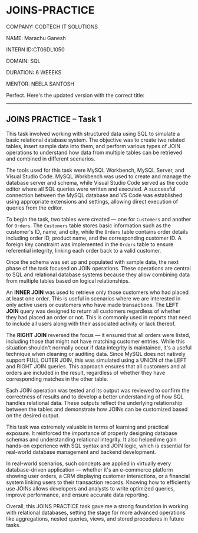 # JOINS-PRACTICE

COMPANY: CODTECH IT SOLUTIONS

NAME: Marachu Ganesh

INTERN ID:CT06DL1050

DOMAIN: SQL

DURATION: 6 WEEEKS

MENTOR: NEELA SANTOSH

Perfect. Here's the updated version with the correct title:

---

## JOINS PRACTICE – Task 1

This task involved working with structured data using SQL to simulate a basic relational database system. The objective was to create two related tables, insert sample data into them, and perform various types of JOIN operations to understand how data from multiple tables can be retrieved and combined in different scenarios.

The tools used for this task were MySQL Workbench, MySQL Server, and Visual Studio Code. MySQL Workbench was used to create and manage the database server and schema, while Visual Studio Code served as the code editor where all SQL queries were written and executed. A successful connection between the MySQL database and VS Code was established using appropriate extensions and settings, allowing direct execution of queries from the editor.

To begin the task, two tables were created — one for `Customers` and another for `Orders`. The `Customers` table stores basic information such as the customer's ID, name, and city, while the `Orders` table contains order details including order ID, product name, and the corresponding customer ID. A foreign key constraint was implemented in the `Orders` table to ensure referential integrity, linking each order back to a valid customer.

Once the schema was set up and populated with sample data, the next phase of the task focused on JOIN operations. These operations are central to SQL and relational database systems because they allow combining data from multiple tables based on logical relationships.

An **INNER JOIN** was used to retrieve only those customers who had placed at least one order. This is useful in scenarios where we are interested in only active users or customers who have made transactions. The **LEFT JOIN** query was designed to return all customers regardless of whether they had placed an order or not. This is commonly used in reports that need to include all users along with their associated activity or lack thereof.

The **RIGHT JOIN** reversed the focus — it ensured that all orders were listed, including those that might not have matching customer entries. While this situation shouldn't normally occur if data integrity is maintained, it's a useful technique when cleaning or auditing data. Since MySQL does not natively support FULL OUTER JOIN, this was simulated using a UNION of the LEFT and RIGHT JOIN queries. This approach ensures that all customers and all orders are included in the result, regardless of whether they have corresponding matches in the other table.

Each JOIN operation was tested and its output was reviewed to confirm the correctness of results and to develop a better understanding of how SQL handles relational data. These outputs reflect the underlying relationship between the tables and demonstrate how JOINs can be customized based on the desired output.

This task was extremely valuable in terms of learning and practical exposure. It reinforced the importance of properly designing database schemas and understanding relational integrity. It also helped me gain hands-on experience with SQL syntax and JOIN logic, which is essential for real-world database management and backend development.

In real-world scenarios, such concepts are applied in virtually every database-driven application — whether it's an e-commerce platform showing user orders, a CRM displaying customer interactions, or a financial system linking users to their transaction records. Knowing how to efficiently use JOINs allows developers and analysts to write optimized queries, improve performance, and ensure accurate data reporting.

Overall, this JOINS PRACTICE task gave me a strong foundation in working with relational databases, setting the stage for more advanced operations like aggregations, nested queries, views, and stored procedures in future tasks.
